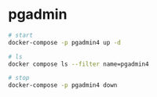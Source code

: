 # pgadmin

```bash
# start
docker-compose -p pgadmin4 up -d

# ls
docker compose ls --filter name=pgadmin4

# stop
docker-compose -p pgadmin4 down
```
